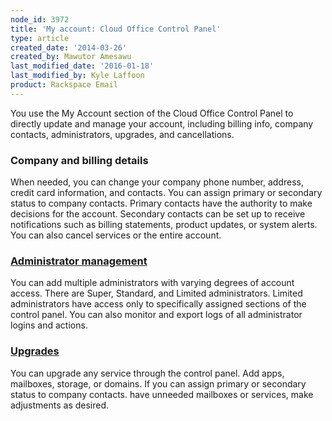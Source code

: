 ```yaml
---
node_id: 3972
title: 'My account: Cloud Office Control Panel'
type: article
created_date: '2014-03-26'
created_by: Mawutor Amesawu
last_modified_date: '2016-01-18'
last_modified_by: Kyle Laffoon
product: Rackspace Email
---
```


You use the My Account section of the Cloud Office Control Panel to
directly update and manage your account, including billing info, company
contacts, administrators, upgrades, and cancellations.

### Company and billing details

When needed, you can change your company phone number, address, credit
card information, and contacts. You can assign primary or secondary
status to company contacts. Primary contacts have the authority to make
decisions for the account. Secondary contacts can be set up to receive
notifications such as billing statements, product updates, or system
alerts. You can also cancel services or the entire account.

### [Administrator management](/how-to/manage-email-administrators-with-the-cloud-office-control-panel)

You can add multiple administrators with varying degrees of account
access. There are Super, Standard, and Limited administrators. Limited
administrators have access only to specifically assigned sections of the
control panel. You can also monitor and export logs of all administrator
logins and actions.

### [Upgrades](/how-to/upgrades-cloud-office-control-panel)

You can upgrade any service through the control panel. Add apps,
mailboxes, storage, or domains. If you can assign primary or secondary
status to company contacts. have unneeded mailboxes or services, make
adjustments as desired.

